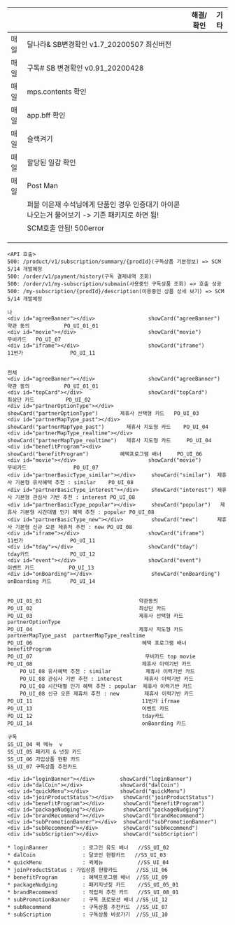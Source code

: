 |      |                                                              | 해결/확인 | 기타 |
| ---- | ------------------------------------------------------------ | --------- | ---- |
| 매일 | 달나라& SB변경확인 v1.7_20200507 최신버전                    |           |      |
| 매일 | 구독# SB 변경확인  v0.91_20200428                            |           |      |
| 매일 | mps.contents 확인                                            |           |      |
| 매일 | app.bff 확인                                                 |           |      |
| 매일 | 슬랙켜기                                                     |           |      |
| 매일 | 할당된 일감 확인                                             |           |      |
| 매일 | Post Man                                                     |           |      |
|      | 퍼블 이은재 수석님에게 단품인 경우 인증대기 아이콘 나오는거 물어보기 -> 기존 패키지로 하면 됨! |           |      |
|      | SCM호출 안됨!  500error                                      |           |      |
|      |                                                              |           |      |
|      |                                                              |           |      |
|      |                                                              |           |      |

```
<API 호출>
500: /product/v1/subscription/summary/{prodId}(구독상품 기본정보) => SCM 5/14 개발예정
500: /order/v1/payment/history(구독 결제내역 조회)
500: /order/v1/my-subscription/submain(사용중인 구독상품 조회) => 호출 성공
500: /my-subscription/{prodId}/description(이용중인 상품 상세 보기) => SCM 5/14 개발예정

```

```
나
<div id="agreeBanner"></div>  				 showCard("agreeBanner")  			 약관 동의           PO_UI_01_01
<div id="movie"></div>  				     showCard("movie")   				 무비카드   PO_UI_07
<div id="iframe"></div>  					 showCard("iframe")					 11번가  				PO_UI_11


전체
<div id="agreeBanner"></div>  				 showCard("agreeBanner")  			 약관 동의           PO_UI_01_01
<div id="topCard"></div> 					 showCard("topCard")          		 최상단 카드          PO_UI_02
<div id="partnerOptionType"></div> 	  	 	   showCard("partnerOptionType")       제휴사 선택형 카드   PO_UI_03
<div id="partnerMapType_past"></div>		  showCard("partnerMapType_past")		제휴사 지도형 카드	  PO_UI_04
<div id="partnerMapType_realtime"></div>       showCard("partnerMapType_realtime")	 제휴사 지도형 카드     PO_UI_04
<div id="benefitProgram"><div>      	 	  showCard("benefitProgram")		  혜택프로그램 배너     PO_UI_06
<div id="movie"></div>  				     showCard("movie")   				 무비카드   			PO_UI_07
<div id="partnerBasicType_similar"></div>	  showCard("similar")  제휴사 기본형 유사혜택 추천 : similar  	PO_UI_08
<div id="partnerBasicType_interest"></div>	  showCard("interest") 제휴사 기본형 관심사 기반 추천 : interest PO_UI_08
<div id="partnerBasicType_popular"></div> 	  showCard("popular") 	제휴사 기본형 시간대별 인기 혜택 추천 : popular PO_UI_08
<div id="partnerBasicType_new"></div> 		  showCard("new")      제휴사 기본형 신규 오픈 제휴처 추천 : new PO_UI_08
<div id="iframe"></div>  					 showCard("iframe")					 11번가  				PO_UI_11
<div id="tday"></div> 						 showCard("tday")				     tday카드  			PO_UI_12
<div id="event"></div> 						 showCard("event")					 이벤트 카드  		  PO_UI_13
<div id="onBoarding"></div>  				  showCard("onBoarding")			   onBoarding 카드	  PO_UI_14


PO_UI_01_01 						      약관동의 
PO_UI_02							      최상단 카드 
PO_UI_03 								  제휴사 선택형 카드   partnerOptionType
PO_UI_04 								  제휴사 지도형 카드  partnerMapType_past  partnerMapType_realtime
PO_UI_06								   혜택 프로그램 배너	benefitProgram
PO_UI_07 							        무비카드 top movie 
PO_UI_08 								   제휴사 이력기반 카드 
	PO_UI_08 유사혜택 추천 : similar 		     제휴사 이력기반 카드 
	PO_UI_08 관심사 기반 추천 : interest	    제휴사 이력기반 카드 
	PO_UI_08 시간대별 인기 혜택 추천 : popular  제휴사 이력기반 카드 
	PO_UI_08 신규 오픈 제휴처 추천 : new        제휴사 이력기반 카드 
PO_UI_11								   11번가 ifrmae 
PO_UI_13								   이벤트 카드
PO_UI_12								   tday카드 
PO_UI_14 								   onBoarding 카드 
```

```
구독
SS_UI_04 퀵 메뉴  v
SS_UI_05 패키지 & 넛징 카드
SS_UI_06 가입상품 현황 카드 
SS_UI_07 구독상품 추천카드
```

```
<div id="loginBanner"></div>  		showCard("loginBanner")
<div id="dalCoin"></div>  			showCard("dalCoin")
<div id="quickMenu"></div>  		showCard("quickMenu")
<div id="joinProductStatus"></div>   showCard("joinProductStatus")
<div id="benefitProgram"></div>  	 showCard("benefitProgram")
<div id="packageNudging"></div>  	 showCard("packageNudging")
<div id="brandRecommend"></div>  	 showCard("brandRecommend")
<div id="subPromotionBanner"></div>  showCard("subPromotionBanner")
<div id="subRecommend"></div>  		 showCard("subRecommend")
<div id="subScription"></div>  		 showCard("subScription")

* loginBanner			: 로그인 유도 베너   //SS_UI_02
* dalCoin 				: 달코인 현황카드   //SS_UI_03
* quickMenu 			: 퀵메뉴 		    //SS_UI_04
* joinProductStatus	: 가입상품 현황카드		 //SS_UI_06
* benefitProgram		: 혜택프로그램 배너  //SS_UI_09
* packageNudging		: 패키지넛징 카드    //SS_UI_05_01
* brandRecommend		: 적립처 추천 카드   //SS_UI_08_01
* subPromotionBanner	: 구독 프로모션 배너 //SS_UI_12
* subRecommend			: 구독상품 추천카드  //SS_UI_07
* subScription			: 구독상품 바로가기  //SS_UI_10

```







